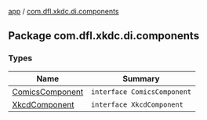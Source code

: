 [app](../index.md) / [com.dfl.xkdc.di.components](./index.md)

## Package com.dfl.xkdc.di.components

### Types

| Name | Summary |
|---|---|
| [ComicsComponent](-comics-component/index.md) | `interface ComicsComponent` |
| [XkcdComponent](-xkcd-component/index.md) | `interface XkcdComponent` |
